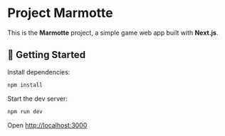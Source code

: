 # Project Marmotte

This is the **Marmotte** project, a simple game web app built with **Next.js**.

## 🚀 Getting Started

Install dependencies:

```bash
npm install
```

Start the dev server:

```bash
npm run dev
```

Open [http://localhost:3000](http://localhost:3000)
